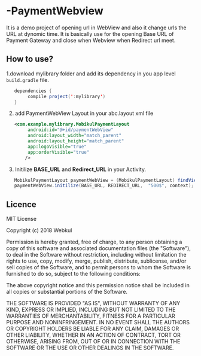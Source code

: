 # -PaymentWebview
It is a demo project of opening url in WebView and also it change urls the URL at dynomic time. It is basically
use for the opening Base URL of Payment Gateway and close when Webview when Redirect url meet.

## How to use?
1.download mylibrary folder and add its dependency in you app level  ```build.gradle``` file.
``` java
   dependencies {
        compile project(':mylibrary')
   }
```
2. add PaymentWebView Layout in your abc.layout xml file
``` xml
   <com.example.mylibrary.MobikulPaymentLayout
        android:id="@+id/paymentWebView"
        android:layout_width="match_parent"
        android:layout_height="match_parent"
        app:logoVisible="true"
        app:orderVisible="true"
       />
```
3. Initilize <b>BASE_URL</b> and <b>Redirect_URL</b> in your Activity.
 ```java
    MobikulPaymentLayout paymentWebView = (MobikulPaymentLayout) findViewById(R.id.paymentWebView);
    paymentWebView.initilize(BASE_URL, REDIRECT_URL,  "500$", context);
```  


## Licence

MIT License

Copyright (c) 2018 Webkul

Permission is hereby granted, free of charge, to any person obtaining a copy
of this software and associated documentation files (the "Software"), to deal
in the Software without restriction, including without limitation the rights
to use, copy, modify, merge, publish, distribute, sublicense, and/or sell
copies of the Software, and to permit persons to whom the Software is
furnished to do so, subject to the following conditions:

The above copyright notice and this permission notice shall be included in all
copies or substantial portions of the Software.

THE SOFTWARE IS PROVIDED "AS IS", WITHOUT WARRANTY OF ANY KIND, EXPRESS OR
IMPLIED, INCLUDING BUT NOT LIMITED TO THE WARRANTIES OF MERCHANTABILITY,
FITNESS FOR A PARTICULAR PURPOSE AND NONINFRINGEMENT. IN NO EVENT SHALL THE
AUTHORS OR COPYRIGHT HOLDERS BE LIABLE FOR ANY CLAIM, DAMAGES OR OTHER
LIABILITY, WHETHER IN AN ACTION OF CONTRACT, TORT OR OTHERWISE, ARISING FROM,
OUT OF OR IN CONNECTION WITH THE SOFTWARE OR THE USE OR OTHER DEALINGS IN THE
SOFTWARE.

